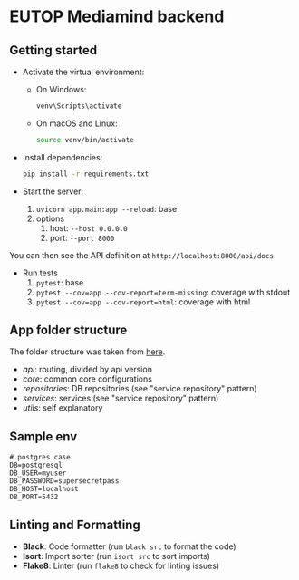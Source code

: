 # EUTOP Mediamind backend

## Getting started 
- Activate the virtual environment:

  - On Windows:

    ```bash
    venv\Scripts\activate
    ```

  - On macOS and Linux:

    ```bash
    source venv/bin/activate
    ```

- Install dependencies:

  ```bash
  pip install -r requirements.txt
  ```

- Start the server:
   1. `uvicorn app.main:app --reload`: base
   2. options
      1. host: `--host 0.0.0.0`
      2. port: `--port 8000`

You can then see the API definition at `http://localhost:8000/api/docs`

- Run tests
   1. `pytest`: base 
   2. `pytest --cov=app --cov-report=term-missing`: coverage with stdout
   3. `pytest --cov=app --cov-report=html`: coverage with html

## App folder structure
The folder structure was taken from [here](https://github.com/jujumilk3/fastapi-clean-architecture).

- _api_: routing, divided by api version
- _core_: common core configurations
- _repositories_: DB repositories (see "service repository" pattern)
- _services_: services (see "service repository" pattern)
- _utils_: self explanatory

## Sample env
```dotenv
# postgres case
DB=postgresql
DB_USER=myuser
DB_PASSWORD=supersecretpass
DB_HOST=localhost
DB_PORT=5432
```

## Linting and Formatting

- **Black**: Code formatter (run `black src` to format the code)
- **Isort**: Import sorter (run `isort src` to sort imports)
- **Flake8**: Linter (run `flake8` to check for linting issues)
